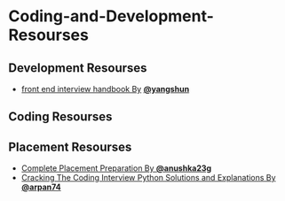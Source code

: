 # Coding-and-Development-Resourses

## Development Resourses
* [front end interview handbook By](https://github.com/yangshun/front-end-interview-handbook) [**@yangshun**](https://github.com/yangshun) 

## Coding Resourses


## Placement Resourses
* [Complete Placement Preparation By ](https://github.com/anushka23g/Complete-Placement-Preparation) [**@anushka23g**](https://github.com/anushka23g)
* [Cracking The Coding Interview Python Solutions and Explanations By](https://github.com/arpan74/Cracking-The-Coding-Interview-Python-Solutions-and-Explanations)  [**@arpan74**](https://github.com/arpan74)


